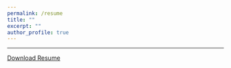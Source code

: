 ```yaml
---
permalink: /resume
title: ""
excerpt: ""
author_profile: true
---
```


------------------
[Download Resume](https://bhanuprakashnani.github.io//files/resume.pdf)
